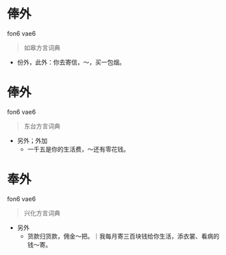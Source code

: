 # 俸外
fon6 vae6
> 如皋方言词典
- 份外，此外：你去寄信，～，买一包烟。

# 俸外
fon6 vae6
> 东台方言词典
- 另外；外加
  - 一千五是你的生活费，～还有零花钱。

# 奉外
fon6 vae6
> 兴化方言词典
- 另外
  - 货款归货款，佣金～把。｜我每月寄三百块钱给你生活，添衣裳、看病的钱～寄。
